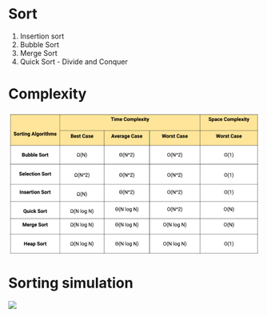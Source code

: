 # Sort

1. Insertion sort
2. Bubble Sort
3. Merge Sort
4. Quick Sort - Divide and Conquer

# Complexity 
![img.png](img.png)

# Sorting simulation
![](https://github.com/FastSK/Sort/blob/master/sort.gif)